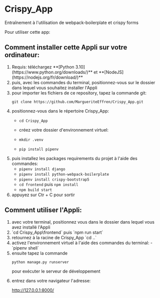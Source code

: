 # Crispy_App
Entraînement à l'utilisation de webpack-boilerplate et crispy forms

Pour utiliser cette app:



## Comment installer cette Appli sur votre ordinateur:
<ol>
  <li> Requis: téléchargez **[Python 3.10](https://www.python.org/downloads/)** et **[NodeJS](https://nodejs.org/fr/download/)**</li>

  <li> puis, avec les commandes du terminal, positionnez-vous sur le dossier dans lequel vous souhaitez installer l'Appli</li>

  <li> pour importer les fichiers de ce repository, tapez la commande git:

`git clone https://github.com/MargueriteEffren/Crispy_App.git`</li>

  <li> positionnez-vous dans le répertoire Crispy_App:
    
- `cd Crispy_App` </li>
  
  <li>  créez votre dossier d'environnement virtuel:

- `mkdir .venv`
- `pip install pipenv`
</li>

  <li> puis installez les packages requirements du projet à l'aide des commandes:

- `pipenv install django`
- `pipenv install python-webpack-boilerplate`
- `pipenv install crispy-bootstrap5`
- `cd frontend` puis `npm install`</li>
- `npm build start`</li>

<li> appuyez sur Ctr + C pour sortir

  </ol>


## Comment utiliser l'Appli:
<ol>
  <li> avec votre terminal, positionnez vous dans le dossier dans lequel vous avez installé l'Appli</li>
  
  <li>`cd Crispy_App\frontend`
  puis  `npm run start`</li>

  <li> retournez à la racine de Crispy_App `cd ..`</li>

  <li> activez l'environnement virtuel à l'aide des commandes du terminal:
- `pipenv shell`
</li>
  <li> ensuite tapez la commande 

`python manage.py runserver`

pour exécuter le serveur de développement</li>

<li> entrez dans votre navigateur l'adresse:

http://127.0.0.1:8000/</li>
    </ol>
